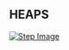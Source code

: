 ## HEAPS

[![Step Image](https://img.youtube.com/vi/3DYIgTC4T1o/0.jpg)](https://www.youtube.com/watch?v=3DYIgTC4T1o)
